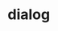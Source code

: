 <script setup>
import demo from './demo.vue';
import CodePreview from '@/components/CodePreview.vue'
</script>

# dialog


<CodePreview demo-name="demo" title="">
    <demo/>
</CodePreview>
